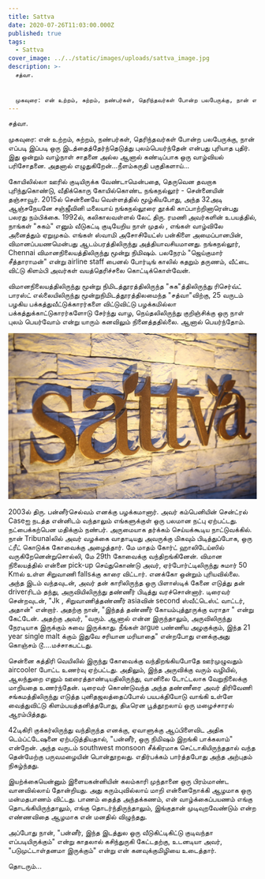 ```yaml
---
title: Sattva
date: 2020-07-26T11:03:00.000Z
published: true
tags:
  - Sattva
cover_image: ../../static/images/uploads/sattva_image.jpg
description: >-
  சத்வா.


  முகவுரை: என் உற்றம், சுற்றம், நண்பர்கள், தெரிந்தவர்கள் போன்ற பலபேருக்கு, நான் எப்படி இப்படி ஒரு இடத்தைத்தேர்ந்தெடுத்து புலம்பெயர்ந்தேன் என்பது புரியாத புதிர். இது ஒன்றும் வாழ்நாள் சாதனை அல்ல ஆனால் கண்டிப்பாக ஒரு வாழ்வியல் பரிசோதனை. அதனால் எழுதுகிறேன்...நீளம்கருதி பகுதிகளாய்...
---
```

சத்வா.

முகவுரை: என் உற்றம், சுற்றம், நண்பர்கள், தெரிந்தவர்கள் போன்ற பலபேருக்கு, நான் எப்படி இப்படி ஒரு இடத்தைத்தேர்ந்தெடுத்து புலம்பெயர்ந்தேன் என்பது புரியாத புதிர். இது ஒன்றும் வாழ்நாள் சாதனை அல்ல ஆனால் கண்டிப்பாக ஒரு வாழ்வியல் பரிசோதனை. அதனால் எழுதுகிறேன்...நீளம்கருதி பகுதிகளாய்...

கோயிலில்லா ஊரில் குடியிருக்க வேண்டாமென்பதை, தெருவென தவறாக புரிந்துகொண்டு, வீதிக்கொரு கோயில்கொண்ட நங்கநல்லூர் - சென்னையின் தஞ்சாவூர். 2015ல் சென்னையே வெள்ளத்தில் மூழ்கியபோது, அந்த 32அடி ஆஞ்சநேயனே சஞ்ஜீவினி மலையாய் நங்கநல்லூரை தூக்கி காப்பாற்றினாரென்பது பலரது நம்பிக்கை. 1992ல், கலிகாலவள்ளல் லேட் திரு. ரமணி அவர்களின் உபயத்தில், நாங்கள் "சுகம்" எனும் வீடுகட்டி குடியேறிய நாள் முதல் , எங்கள் வாழ்விலே அனைத்தும் ஏறுமுகம். எங்கள் ஸ்வாமி அசோசியேட்ஸ் பன்கிளை அமைப்பானபின், விமானப்பயணமென்பது ஆடம்பரத்திலிருந்து அத்தியாவசியமானது. நங்கநல்லூர், Chennai விமானநிலையத்திலிருந்து மூன்று நிமிஷம். பலநேரம் "ஜெய்குமார் சீத்தாராமன்" என்று airline staff பைனல் போர்டிங் காலில் கதறும் தருணம், வீட்டை விட்டு கிளம்பி அவர்கள் வயத்தெரிச்சலை கொட்டிக்கொள்வேன்.

விமானநிலையத்திலிருந்து மூன்று நிமிடத்தூரத்திலிருந்த "சுக"த்திலிருந்து ரிசெர்வ்ட் பாரஸ்ட் எல்லையிலிருந்து மூன்றுநிமிடத்தூரத்திலமைந்த "சத்வா"விற்கு, 25 வருடம் பழகிய பக்கத்துவீட்டுக்காரர்களை விட்டுவிட்டு பழக்கமில்லா பக்கத்துக்காட்டுகாரர்களோடு சேர்ந்து வாழ, நெய்தலிலிருந்து குறிஞ்சிக்கு ஒரு நாள் புலம் பெயர்வோம் என்று யாரும் கனவிலும் நினைத்ததில்லை. ஆனால் பெயர்ந்தோம்.

![Satva](../../static/images/uploads/sattva_logo.jpg "Satva")

2003ல் திரு. பன்னீர்செல்வம் எனக்கு பழக்கமானார். அவர் கம்பெனியின் சென்ட்ரல் Caseஐ நடத்த என்னிடம் வந்தாலும் எங்களுக்குள் ஒரு பலமான நட்பு ஏற்பட்டது. நட்பைக்கற்பென மதிக்கும் நண்பர். அருமையாக தர்க்கம் செய்யக்கூடிய நாட்டுவக்கில். நான் Tribunalலில் அவர் வழக்கை வாதாடியது அவருக்கு மிகவும் பிடித்துப்போக, ஒரு ட்ரீட் கொடுக்க கோவைக்கு அழைத்தார். மே மாதம் கோர்ட் ஹாலிடேய்ஸில் வருகிறேனென்றுசொல்லி, மே 29th கோவைக்கு வந்திறங்கினேன். விமான நிலையத்தில் என்னை pick-up செய்துகொண்டு அவர், ஏர்போர்ட்டிலிருந்து சுமார் 50 Kmல் உள்ள சிறுவாணி fallsக்கு காரை விட்டார். எனக்கோ ஒன்றும் புரியவில்லை. அந்த இடம் வந்தவுடன், அவர் தன் காரிலிருந்த ஒரு பிளாஸ்டிக் கேனை எடுத்து தன் driverரிடம் தந்து, அருவியிலிருந்து தண்ணீர் பிடித்து வரச்சொன்னார். டிரைவர் சென்றவுடன், "Jk , சிறுவாணித்தண்ணீர் asiaவின் second ஸ்வீட்டெஸ்ட் வாட்டர், அதான்" என்றார். அதற்கு நான், "இந்தத் தண்ணீர் கோயம்புத்தூருக்கு வராதா " என்று கேட்டேன். அதற்கு அவர், "வரும். ஆனால் என்ன இருந்தாலும், அருவிலிருந்து நேரடியாக இருக்கும் சுவை இருக்காது. நீங்கள் argue பண்ணிய அழகுக்கும், இந்த 21 year single malt க்கும் இதுவே சரியான மரியாதை" என்றபோது எனக்குஅது கொஞ்சம் டூ....மச்சாகபட்டது.

சென்னை கத்திரி வெயிலில் இருந்து கோவைக்கு வந்திறங்கியபோதே ஊர்முழுவதும் aircooler போட்ட உணர்வு ஏற்பட்டது. அதிலும், இந்த அருவிக்கு வரும் வழியில், ஆலந்துறை எனும் ஊரைத்தாண்டியதிலிருந்து, வானிலை டோட்டலாக வேறுநிலைக்கு மாறியதை உணர்ந்தேன். டிரைவர் கொண்டுவந்த அந்த தண்ணீரை அவர் திரிவேணி சங்கமத்திலிருந்து எடுத்த புனிதஜலத்தைப்போல் பயபக்தியோடு வாங்கி உள்ளே வைத்துவிட்டு கிளம்பயத்தனித்தபோது, திடீரென பூத்தூறலாய் ஒரு மழைச்சாரல் ஆரம்பித்தது.

42டிகிரி குக்கர்லிருந்து வந்திருந்த எனக்கு, ஏவாளுக்கு ஆப்பிளைவிட அதிக டெம்ப்ட்டேஷனை ஏற்படுத்தியதால், "பன்னீர், ஒரு நிமிஷம் இறங்கி பாக்கலாம்" என்றேன். அந்த வருடம் southwest monsoon சீக்கிரமாக செட்டாகியிருந்ததால் வந்த தென்மேற்கு பருவமழையின் பொன்தூறலது. எதிர்பக்கம் பார்த்தபோது அந்த அற்புதம் நிகழ்ந்தது.

இயற்க்கையென்னும் இளையகன்னியின் கலம்காரி முந்தானை ஒரு பிரம்மாண்ட வானவில்லாய் தோன்றியது. அது கரும்புவில்லாய் மாறி என்னைநோக்கி ஆழமாக ஒரு மன்மதபாணம் விட்டது. பாணம் தைத்த அந்தக்கணம், என் வாழ்க்கைப்பயணம் எங்கு தொடங்கியிருந்தாலும், எங்கு தொடர்ந்திருந்தாலும், இங்குதான் முடிவுறவேண்டும் என்ற எண்ணவிதை ஆழமாக என் மனதில் விழுந்தது.

அப்போது நான், "பன்னீர், இந்த இடத்துல ஒரு வீடுகிட்டிகிட்டு குடிவந்தா எப்படியிருக்கும்" என்று காதலால் கசிந்துருகி கேட்டதற்கு, உடனடியா அவர், "படுமுட்டாள்தனமா இருக்கும்" என்று என் கனவுக்குமிழியை உடைத்தார்.

தொடரும்...